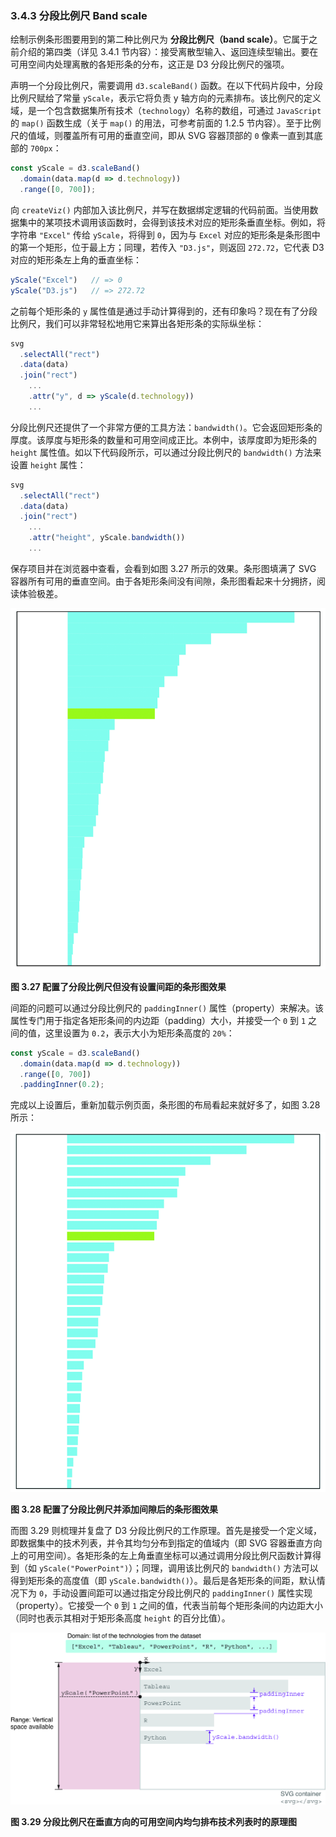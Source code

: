 ### 3.4.3 分段比例尺 Band scale

绘制示例条形图要用到的第二种比例尺为 **分段比例尺（band scale）**。它属于之前介绍的第四类（详见 3.4.1 节内容）：接受离散型输入、返回连续型输出。要在可用空间内处理离散的各矩形条的分布，这正是 D3 分段比例尺的强项。

声明一个分段比例尺，需要调用 `d3.scaleBand()` 函数。在以下代码片段中，分段比例尺赋给了常量 `yScale`，表示它将负责 y 轴方向的元素排布。该比例尺的定义域，是一个包含数据集所有技术（`technology`）名称的数组，可通过 `JavaScript` 的 `map()` 函数生成（关于 `map()` 的用法，可参考前面的 1.2.5 节内容）。至于比例尺的值域，则覆盖所有可用的垂直空间，即从 SVG 容器顶部的 `0` 像素一直到其底部的 `700px`：

```js
const yScale = d3.scaleBand()
  .domain(data.map(d => d.technology))
  .range([0, 700]);
```

向 `createViz()` 内部加入该比例尺，并写在数据绑定逻辑的代码前面。当使用数据集中的某项技术调用该函数时，会得到该技术对应的矩形条垂直坐标。例如，将字符串 `"Excel"` 传给 `yScale`，将得到 `0`，因为与 `Excel` 对应的矩形条是条形图中的第一个矩形，位于最上方；同理，若传入 `"D3.js"`，则返回 `272.72`，它代表 D3 对应的矩形条左上角的垂直坐标：

```js
yScale("Excel")   // => 0
yScale("D3.js")   // => 272.72
```

之前每个矩形条的 `y` 属性值是通过手动计算得到的，还有印象吗？现在有了分段比例尺，我们可以非常轻松地用它来算出各矩形条的实际纵坐标：

```js
svg
  .selectAll("rect")
  .data(data)
  .join("rect")
    ...
    .attr("y", d => yScale(d.technology))
    ...
```

分段比例尺还提供了一个非常方便的工具方法：`bandwidth()`。它会返回矩形条的厚度。该厚度与矩形条的数量和可用空间成正比。本例中，该厚度即为矩形条的 `height` 属性值。如以下代码段所示，可以通过分段比例尺的 `bandwidth()` 方法来设置 `height` 属性：

```js
svg
  .selectAll("rect")
  .data(data)
  .join("rect")
    ...
    .attr("height", yScale.bandwidth())
    ...
```

保存项目并在浏览器中查看，会看到如图 3.27 所示的效果。条形图填满了 SVG 容器所有可用的垂直空间。由于各矩形条间没有间隙，条形图看起来十分拥挤，阅读体验极差。

![](../../../assets/3.27.png)

**图 3.27 配置了分段比例尺但没有设置间距的条形图效果**

间距的问题可以通过分段比例尺的 `paddingInner()` 属性（property）来解决。该属性专门用于指定各矩形条间的内边距（padding）大小，并接受一个 `0` 到 `1` 之间的值，这里设置为 `0.2`，表示大小为矩形条高度的 `20%`：

```js
const yScale = d3.scaleBand()
  .domain(data.map(d => d.technology))
  .range([0, 700])
  .paddingInner(0.2);
```

完成以上设置后，重新加载示例页面，条形图的布局看起来就好多了，如图 3.28 所示：

![](../../../assets/3.28.png)

**图 3.28 配置了分段比例尺并添加间隙后的条形图效果**

而图 3.29 则梳理并复盘了 D3 分段比例尺的工作原理。首先是接受一个定义域，即数据集中的技术列表，并令其均匀分布到指定的值域内（即 SVG 容器垂直方向上的可用空间）。各矩形条的左上角垂直坐标可以通过调用分段比例尺函数计算得到（如 `yScale("PowerPoint")`）；同理，调用该比例尺的 `bandwidth()` 方法可以得到矩形条的高度值（即 `yScale.bandwidth()`）。最后是各矩形条的间距，默认情况下为 `0`，手动设置间距可以通过指定分段比例尺的 `paddingInner()` 属性实现（property）。它接受一个 `0` 到 `1` 之间的值，代表当前每个矩形条间的内边距大小（同时也表示其相对于矩形条高度 `height` 的百分比值）。

![](../../../assets/3.29.png)

**图 3.29 分段比例尺在垂直方向的可用空间内均匀排布技术列表时的原理图**